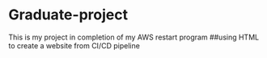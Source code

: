 # Graduate-project
This is my project in completion of my AWS restart program
##using HTML to create a website from CI/CD pipeline
